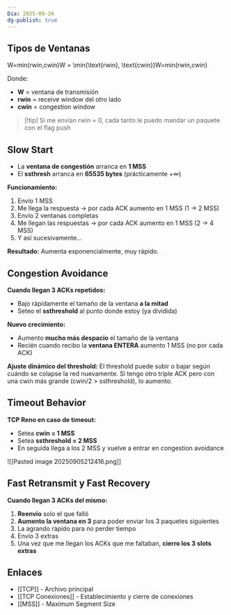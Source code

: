 ```yaml
---
Dia: 2025-09-26
dg-publish: true
---
```

## Tipos de Ventanas
 
W=min⁡(rwin,cwin)W = \min(\text{rwin}, \text{cwin})W=min(rwin,cwin)

Donde:

- **W** = ventana de transmisión
- **rwin** = receive window del otro lado
- **cwin** = congestion window

> [!tip] Si me envían rwin = 0, cada tanto le puedo mandar un paquete con el flag push

## Slow Start

- La **ventana de congestión** arranca en **1 MSS**
- El **ssthresh** arranca en **65535 bytes** (prácticamente +∞)

**Funcionamiento:**

1. Envío 1 MSS
2. Me llega la respuesta → por cada ACK aumento en 1 MSS (1 → 2 MSS)
3. Envío 2 ventanas completas
4. Me llegan las respuestas → por cada ACK aumento en 1 MSS (2 → 4 MSS)
5. Y así sucesivamente...

**Resultado:** Aumenta exponencialmente, muy rápido.

## Congestion Avoidance

**Cuando llegan 3 ACKs repetidos:**

- Bajo rápidamente el tamaño de la ventana **a la mitad**
- Seteo el **ssthreshold** al punto donde estoy (ya dividida)

**Nuevo crecimiento:**

- Aumento **mucho más despacio** el tamaño de la ventana
- Recién cuando recibo la **ventana ENTERA** aumento 1 MSS (no por cada ACK)

**Ajuste dinámico del threshold:** El threshold puede subir o bajar según cuándo se colapse la red nuevamente. Si tengo otro triple ACK pero con una cwin más grande (cwin/2 > ssthreshold), lo aumento.

## Timeout Behavior

**TCP Reno en caso de timeout:**

- Setea **cwin = 1 MSS**
- Setea **ssthreshold = 2 MSS**
- En seguida llega a los 2 MSS y vuelve a entrar en congestion avoidance

![[Pasted image 20250905212416.png]]

## Fast Retransmit y Fast Recovery

**Cuando llegan 3 ACKs del mismo:**

1. **Reenvío** solo el que falló
2. **Aumento la ventana en 3** para poder enviar los 3 paquetes siguientes
3. La agrando rápido para no perder tiempo
4. Envío 3 extras
5. Una vez que me llegan los ACKs que me faltaban, **cierro los 3 slots extras**

## Enlaces

- [[TCP]] - Archivo principal
- [[TCP Conexiones]] - Establecimiento y cierre de conexiones
- [[MSS]] - Maximum Segment Size